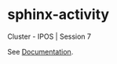 # sphinx-activity
Cluster - IPOS | Session 7

See [Documentation](https://ca20110820.github.io/sphinx-activity/).